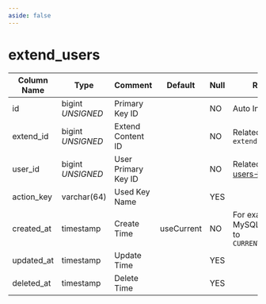 ```yaml
---
aside: false
---
```


# extend_users

| Column Name | Type | Comment | Default | Null | Remark |
| --- | --- | --- | --- | --- | --- |
| id | bigint *UNSIGNED* | Primary Key ID | | NO | Auto Increment |
| extend_id | bigint *UNSIGNED* | Extend Content ID |  | NO | Related field `extends->id` |
| user_id | bigint *UNSIGNED* | User Primary Key ID |  | NO | Related field [users->id](../users/users.md) |
| action_key | varchar(64) | Used Key Name |  | YES |  |
| created_at | timestamp | Create Time | useCurrent | NO | For example, MySQL defaults to `CURRENT_TIMESTAMP` |
| updated_at | timestamp | Update Time |  | YES |  |
| deleted_at | timestamp | Delete Time |  | YES |  |
